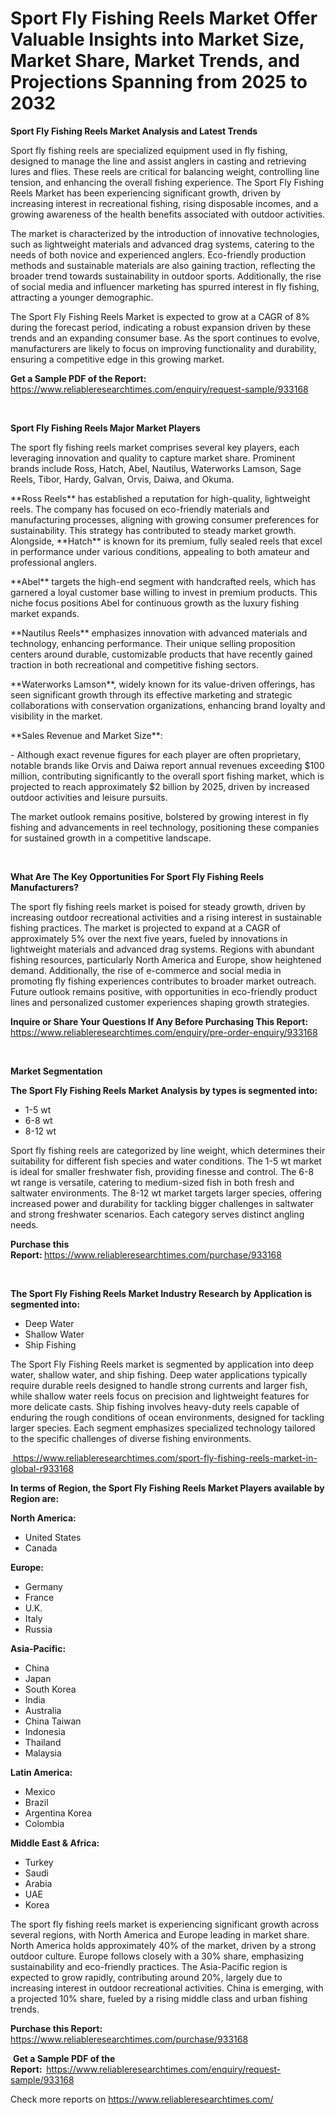 <p><h1>Sport Fly Fishing Reels Market Offer Valuable Insights into Market Size, Market Share, Market Trends, and Projections Spanning from 2025 to 2032</h1></p><p><strong>Sport Fly Fishing Reels Market Analysis and Latest Trends</strong></p>
<p><p>Sport fly fishing reels are specialized equipment used in fly fishing, designed to manage the line and assist anglers in casting and retrieving lures and flies. These reels are critical for balancing weight, controlling line tension, and enhancing the overall fishing experience. The Sport Fly Fishing Reels Market has been experiencing significant growth, driven by increasing interest in recreational fishing, rising disposable incomes, and a growing awareness of the health benefits associated with outdoor activities.</p><p>The market is characterized by the introduction of innovative technologies, such as lightweight materials and advanced drag systems, catering to the needs of both novice and experienced anglers. Eco-friendly production methods and sustainable materials are also gaining traction, reflecting the broader trend towards sustainability in outdoor sports. Additionally, the rise of social media and influencer marketing has spurred interest in fly fishing, attracting a younger demographic.</p><p>The Sport Fly Fishing Reels Market is expected to grow at a CAGR of 8% during the forecast period, indicating a robust expansion driven by these trends and an expanding consumer base. As the sport continues to evolve, manufacturers are likely to focus on improving functionality and durability, ensuring a competitive edge in this growing market.</p></p>
<p><strong>Get a Sample PDF of the Report:&nbsp;</strong> <a href="https://www.reliableresearchtimes.com/enquiry/request-sample/933168?utm_campaign=2232&utm_medium=2&utm_source=Github&utm_content=ia&utm_term=21032025&utm_id=sport-fly-fishing-reels">https://www.reliableresearchtimes.com/enquiry/request-sample/933168</a></p>
<p>&nbsp;</p>
<p><strong>Sport Fly Fishing Reels Major Market Players</strong></p>
<p><p>The sport fly fishing reels market comprises several key players, each leveraging innovation and quality to capture market share. Prominent brands include Ross, Hatch, Abel, Nautilus, Waterworks Lamson, Sage Reels, Tibor, Hardy, Galvan, Orvis, Daiwa, and Okuma.</p><p>**Ross Reels** has established a reputation for high-quality, lightweight reels. The company has focused on eco-friendly materials and manufacturing processes, aligning with growing consumer preferences for sustainability. This strategy has contributed to steady market growth. Alongside, **Hatch** is known for its premium, fully sealed reels that excel in performance under various conditions, appealing to both amateur and professional anglers.</p><p>**Abel** targets the high-end segment with handcrafted reels, which has garnered a loyal customer base willing to invest in premium products. This niche focus positions Abel for continuous growth as the luxury fishing market expands.</p><p>**Nautilus Reels** emphasizes innovation with advanced materials and technology, enhancing performance. Their unique selling proposition centers around durable, customizable products that have recently gained traction in both recreational and competitive fishing sectors.</p><p>**Waterworks Lamson**, widely known for its value-driven offerings, has seen significant growth through its effective marketing and strategic collaborations with conservation organizations, enhancing brand loyalty and visibility in the market.</p><p>**Sales Revenue and Market Size**:</p><p>- Although exact revenue figures for each player are often proprietary, notable brands like Orvis and Daiwa report annual revenues exceeding $100 million, contributing significantly to the overall sport fishing market, which is projected to reach approximately $2 billion by 2025, driven by increased outdoor activities and leisure pursuits.</p><p>The market outlook remains positive, bolstered by growing interest in fly fishing and advancements in reel technology, positioning these companies for sustained growth in a competitive landscape.</p></p>
<p>&nbsp;</p>
<p><strong>What Are The Key Opportunities For Sport Fly Fishing Reels Manufacturers?</strong></p>
<p><p>The sport fly fishing reels market is poised for steady growth, driven by increasing outdoor recreational activities and a rising interest in sustainable fishing practices. The market is projected to expand at a CAGR of approximately 5% over the next five years, fueled by innovations in lightweight materials and advanced drag systems. Regions with abundant fishing resources, particularly North America and Europe, show heightened demand. Additionally, the rise of e-commerce and social media in promoting fly fishing experiences contributes to broader market outreach. Future outlook remains positive, with opportunities in eco-friendly product lines and personalized customer experiences shaping growth strategies.</p></p>
<p><strong>Inquire or Share Your Questions If Any Before Purchasing This Report:</strong> <a href="https://www.reliableresearchtimes.com/enquiry/pre-order-enquiry/933168?utm_campaign=2232&utm_medium=2&utm_source=Github&utm_content=ia&utm_term=21032025&utm_id=sport-fly-fishing-reels">https://www.reliableresearchtimes.com/enquiry/pre-order-enquiry/933168</a></p>
<p>&nbsp;</p>
<p><strong>Market Segmentation</strong></p>
<p><strong>The Sport Fly Fishing Reels Market Analysis by types is segmented into:</strong></p>
<p><ul><li>1-5 wt</li><li>6-8 wt</li><li>8-12 wt</li></ul></p>
<p><p>Sport fly fishing reels are categorized by line weight, which determines their suitability for different fish species and water conditions. The 1-5 wt market is ideal for smaller freshwater fish, providing finesse and control. The 6-8 wt range is versatile, catering to medium-sized fish in both fresh and saltwater environments. The 8-12 wt market targets larger species, offering increased power and durability for tackling bigger challenges in saltwater and strong freshwater scenarios. Each category serves distinct angling needs.</p></p>
<p><strong>Purchase this Report:&nbsp;</strong><a href="https://www.reliableresearchtimes.com/purchase/933168?utm_campaign=2232&utm_medium=2&utm_source=Github&utm_content=ia&utm_term=21032025&utm_id=sport-fly-fishing-reels">https://www.reliableresearchtimes.com/purchase/933168</a></p>
<p>&nbsp;</p>
<p><strong>The Sport Fly Fishing Reels Market Industry Research by Application is segmented into:</strong></p>
<p><ul><li>Deep Water</li><li>Shallow Water</li><li>Ship Fishing</li></ul></p>
<p><p>The Sport Fly Fishing Reels market is segmented by application into deep water, shallow water, and ship fishing. Deep water applications typically require durable reels designed to handle strong currents and larger fish, while shallow water reels focus on precision and lightweight features for more delicate casts. Ship fishing involves heavy-duty reels capable of enduring the rough conditions of ocean environments, designed for tackling larger species. Each segment emphasizes specialized technology tailored to the specific challenges of diverse fishing environments.</p></p>
<p><a href="https://www.reliableresearchtimes.com/sport-fly-fishing-reels-market-in-global-r933168?utm_campaign=2232&utm_medium=2&utm_source=Github&utm_content=ia&utm_term=21032025&utm_id=sport-fly-fishing-reels">&nbsp;https://www.reliableresearchtimes.com/sport-fly-fishing-reels-market-in-global-r933168</a></p>
<p><strong>In terms of Region, the Sport Fly Fishing Reels Market Players available by Region are:</strong></p>
<p>
    <p> <strong> North America: </strong>
        <ul>
            <li>United States</li>
            <li>Canada</li>
        </ul>
        </p> 
    <p> <strong> Europe: </strong>
        <ul>
            <li>Germany</li>
            <li>France</li>
            <li>U.K.</li>
            <li>Italy</li>
            <li>Russia</li>
        </ul>
        </p> 
    <p> <strong> Asia-Pacific: </strong>
        <ul>
            <li>China</li>
            <li>Japan</li>
            <li>South Korea</li>
            <li>India</li>
            <li>Australia</li>
            <li>China Taiwan</li>
            <li>Indonesia</li>
            <li>Thailand</li>
            <li>Malaysia</li>
        </ul>
        </p> 
    <p> <strong> Latin America: </strong>
        <ul>
            <li>Mexico</li>
            <li>Brazil</li>
            <li>Argentina Korea</li>
            <li>Colombia</li>
        </ul>
        </p> 
    <p> <strong> Middle East & Africa: </strong>
        <ul>
            <li>Turkey</li>
            <li>Saudi</li>
            <li>Arabia</li>
            <li>UAE</li>
            <li>Korea</li>
        </ul>
    </p>
    </p>
<p><p>The sport fly fishing reels market is experiencing significant growth across several regions, with North America and Europe leading in market share. North America holds approximately 40% of the market, driven by a strong outdoor culture. Europe follows closely with a 30% share, emphasizing sustainability and eco-friendly practices. The Asia-Pacific region is expected to grow rapidly, contributing around 20%, largely due to increasing interest in outdoor recreational activities. China is emerging, with a projected 10% share, fueled by a rising middle class and urban fishing trends.</p></p>
<p><strong>Purchase this Report: </strong><a href="https://www.reliableresearchtimes.com/purchase/933168?utm_campaign=2232&utm_medium=2&utm_source=Github&utm_content=ia&utm_term=21032025&utm_id=sport-fly-fishing-reels">https://www.reliableresearchtimes.com/purchase/933168</a></p>
<p>&nbsp;<strong>Get a Sample PDF of the Report:&nbsp;&nbsp;</strong><a href="https://www.reliableresearchtimes.com/enquiry/request-sample/933168?utm_campaign=2232&utm_medium=2&utm_source=Github&utm_content=ia&utm_term=21032025&utm_id=sport-fly-fishing-reels">https://www.reliableresearchtimes.com/enquiry/request-sample/933168</a></p>
<p><strong></strong></p>
<p>Check more reports on <a href="https://www.reliableresearchtimes.com/?utm_campaign=2232&utm_medium=2&utm_source=Github&utm_content=ia&utm_term=21032025&utm_id=sport-fly-fishing-reels">https://www.reliableresearchtimes.com/</a></p>